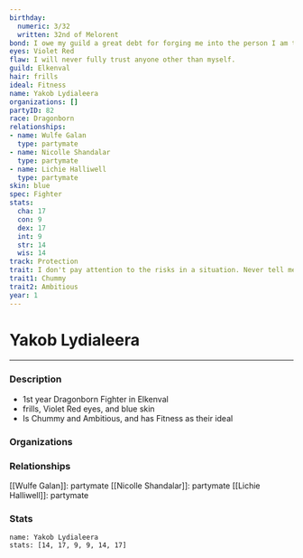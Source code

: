 ```yaml
---
birthday:
  numeric: 3/32
  written: 32nd of Melorent
bond: I owe my guild a great debt for forging me into the person I am today.
eyes: Violet Red
flaw: I will never fully trust anyone other than myself.
guild: Elkenval
hair: frills
ideal: Fitness
name: Yakob Lydialeera
organizations: []
partyID: 82
race: Dragonborn
relationships:
- name: Wulfe Galan
  type: partymate
- name: Nicolle Shandalar
  type: partymate
- name: Lichie Halliwell
  type: partymate
skin: blue
spec: Fighter
stats:
  cha: 17
  con: 9
  dex: 17
  int: 9
  str: 14
  wis: 14
track: Protection
trait: I don't pay attention to the risks in a situation. Never tell me the odds.
trait1: Chummy
trait2: Ambitious
year: 1
---
```

# Yakob Lydialeera
---
### Description
- 1st year Dragonborn Fighter in Elkenval
- frills, Violet Red eyes, and blue skin
- Is Chummy and Ambitious, and has Fitness as their ideal

### Organizations
### Relationships
[[Wulfe Galan]]: partymate
[[Nicolle Shandalar]]: partymate
[[Lichie Halliwell]]: partymate
### Stats
```statblock
name: Yakob Lydialeera
stats: [14, 17, 9, 9, 14, 17]
```